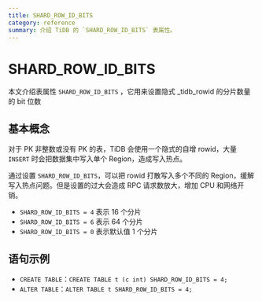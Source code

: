 ```yaml
---
title: SHARD_ROW_ID_BITS
category: reference
summary: 介绍 TiDB 的 `SHARD_ROW_ID_BITS` 表属性。
---
```


# SHARD_ROW_ID_BITS

本文介绍表属性 `SHARD_ROW_ID_BITS` ，它用来设置隐式 _tidb_rowid 的分片数量的 bit 位数

## 基本概念

对于 PK 非整数或没有 PK 的表，TiDB 会使用一个隐式的自增 rowid，大量 `INSERT` 时会把数据集中写入单个 Region，造成写入热点。

通过设置 `SHARD_ROW_ID_BITS`，可以把 rowid 打散写入多个不同的 Region，缓解写入热点问题。但是设置的过大会造成 RPC 请求数放大，增加 CPU 和网络开销。

- `SHARD_ROW_ID_BITS = 4` 表示 16 个分片
- `SHARD_ROW_ID_BITS = 6` 表示 64 个分片
- `SHARD_ROW_ID_BITS = 0` 表示默认值 1 个分片

## 语句示例

- `CREATE TABLE`：`CREATE TABLE t (c int) SHARD_ROW_ID_BITS = 4;`
- `ALTER TABLE`：`ALTER TABLE t SHARD_ROW_ID_BITS = 4;`
